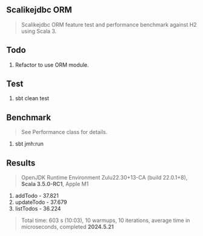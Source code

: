 Scalikejdbc ORM
---------------
>Scalikejdbc ORM feature test and performance benchmark against H2 using Scala 3.

Todo
----
1. Refactor to use ORM module.

Test
----
1. sbt clean test

Benchmark
---------
>See Performance class for details.
1. sbt jmh:run

Results
-------
>OpenJDK Runtime Environment Zulu22.30+13-CA (build 22.0.1+8), **Scala 3.5.0-RC1**, Apple M1
1. addTodo - 37.821
2. updateTodo - 37.679
3. listTodos - 36.224
>Total time: 603 s (10:03), 10 warmups, 10 iterations, average time in microseconds, completed **2024.5.21**